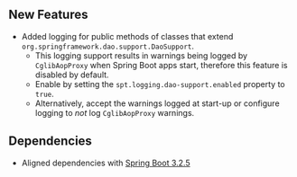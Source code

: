 ## New Features

* Added logging for public methods of classes that extend `org.springframework.dao.support.DaoSupport`.
    * This logging support results in warnings being logged by `CglibAopProxy` when Spring Boot apps start, therefore this feature is disabled by default.
    * Enable by setting the `spt.logging.dao-support.enabled` property to `true`. 
    * Alternatively, accept the warnings logged at start-up or configure logging to *not* log `CglibAopProxy` warnings.

## Dependencies

* Aligned dependencies with [Spring Boot 3.2.5](https://github.com/spring-projects/spring-boot/releases/tag/v3.2.5)
